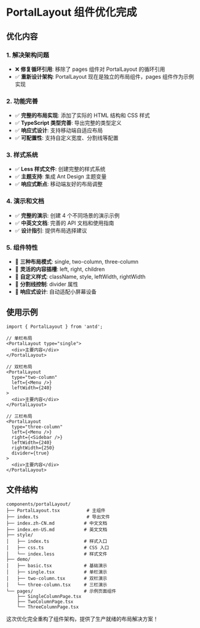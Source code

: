 # PortalLayout 组件优化完成

## 优化内容

### 1. 解决架构问题
- ❌ **修复循环引用**: 移除了 pages 组件对 PortalLayout 的循环引用
- ✅ **重新设计架构**: PortalLayout 现在是独立的布局组件，pages 组件作为示例实现

### 2. 功能完善
- ✅ **完整的布局实现**: 添加了实际的 HTML 结构和 CSS 样式
- ✅ **TypeScript 类型完善**: 导出完整的类型定义
- ✅ **响应式设计**: 支持移动端自适应布局
- ✅ **可配置性**: 支持自定义宽度、分割线等配置

### 3. 样式系统
- ✅ **Less 样式文件**: 创建完整的样式系统
- ✅ **主题支持**: 集成 Ant Design 主题变量
- ✅ **响应式断点**: 移动端友好的布局调整

### 4. 演示和文档
- ✅ **完整的演示**: 创建 4 个不同场景的演示示例
- ✅ **中英文文档**: 完善的 API 文档和使用指南
- ✅ **设计指引**: 提供布局选择建议

### 5. 组件特性
- 🎯 **三种布局模式**: single, two-column, three-column
- 🎯 **灵活的内容插槽**: left, right, children
- 🎯 **自定义样式**: className, style, leftWidth, rightWidth
- 🎯 **分割线控制**: divider 属性
- 🎯 **响应式设计**: 自动适配小屏幕设备

## 使用示例

```tsx
import { PortalLayout } from 'antd';

// 单栏布局
<PortalLayout type="single">
  <div>主要内容</div>
</PortalLayout>

// 双栏布局
<PortalLayout
  type="two-column"
  left={<Menu />}
  leftWidth={240}
>
  <div>主要内容</div>
</PortalLayout>

// 三栏布局
<PortalLayout
  type="three-column"
  left={<Menu />}
  right={<Sidebar />}
  leftWidth={240}
  rightWidth={250}
  divider={true}
>
  <div>主要内容</div>
</PortalLayout>
```

## 文件结构

```
components/portalLayout/
├── PortalLayout.tsx          # 主组件
├── index.ts                  # 导出文件
├── index.zh-CN.md           # 中文文档
├── index.en-US.md           # 英文文档
├── style/
│   ├── index.ts             # 样式入口
│   ├── css.ts               # CSS 入口
│   └── index.less           # 样式文件
├── demo/
│   ├── basic.tsx            # 基础演示
│   ├── single.tsx           # 单栏演示
│   ├── two-column.tsx       # 双栏演示
│   └── three-column.tsx     # 三栏演示
└── pages/                   # 示例页面组件
    ├── SingleColumnPage.tsx
    ├── TwoColumnPage.tsx
    └── ThreeColumnPage.tsx
```

这次优化完全重构了组件架构，提供了生产就绪的布局解决方案！
